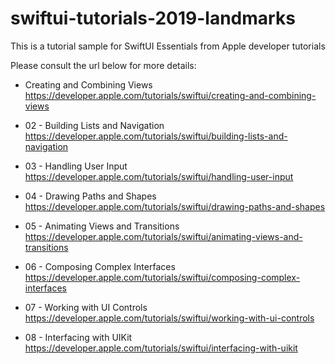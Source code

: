 # swiftui-tutorials-2019-landmarks

This is a tutorial sample for SwiftUI Essentials from Apple developer tutorials

Please consult the url below for more details:
- Creating and Combining Views  
https://developer.apple.com/tutorials/swiftui/creating-and-combining-views

- 02 - Building Lists and Navigation  
https://developer.apple.com/tutorials/swiftui/building-lists-and-navigation

- 03 - Handling User Input  
https://developer.apple.com/tutorials/swiftui/handling-user-input

- 04 - Drawing Paths and Shapes  
https://developer.apple.com/tutorials/swiftui/drawing-paths-and-shapes

- 05 - Animating Views and Transitions  
https://developer.apple.com/tutorials/swiftui/animating-views-and-transitions

- 06 - Composing Complex Interfaces  
https://developer.apple.com/tutorials/swiftui/composing-complex-interfaces

- 07 - Working with UI Controls  
https://developer.apple.com/tutorials/swiftui/working-with-ui-controls

- 08 - Interfacing with UIKit  
https://developer.apple.com/tutorials/swiftui/interfacing-with-uikit
